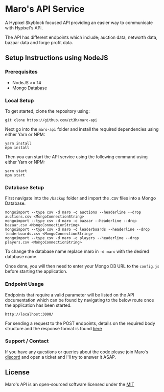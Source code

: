 # Maro's API Service

A Hypixel Skyblock focused API providing an easier way to communicate with Hypixel's API.

The API has different endpoints which include; auction data, networth data, bazaar data and forge profit data.

## Setup Instructions using NodeJS

### Prerequisites

- NodeJS >= 14
- Mongo Database

### Local Setup

To get started, clone the repository using:

    git clone https://github.com/zt3h/maro-api

Next go into the `maro-api` folder and install the required dependencies using either Yarn or NPM:

    yarn install
    npm install

Then you can start the API service using the following command using either Yarn or NPM:

    yarn start
    npm start

### Database Setup

First navigate into the `/backup` folder and import the .csv files into a Mongo Database.

    mongoimport --type csv -d maro -c auctions --headerline --drop auctions.csv <MongoConnectionString>
    mongoimport --type csv -d maro -c bazaar --headerline --drop bazaar.csv <MongoConnectionString>
    mongoimport --type csv -d maro -c leaderboards --headerline --drop leaderboards.csv <MongoConnectionString>
    mongoimport --type csv -d maro -c players --headerline --drop players.csv <MongoConnectionString>

To change the database name replace maro in `-d maro` with the desired database name.

Once done, you will then need to enter your Mongo DB URL to the `config.js` before starting the application.

### Endpoint Usage

Endpoints that require a valid parameter will be listed on the API documentation which can be found by navigating to the below route once the application has been started.

    http://localhost:3000/

For sending a request to the POST endpoints, details on the required body structure and the response format is found [here](https://gist.github.com/zt3h)

### Support / Contact

If you have any questions or queries about the code please join Maro's [discord](https://discord.gg/CAMZpQyCxU) and open a ticket and I'll try to answer it ASAP.

## License

Maro's API is an open-sourced software licensed under the [MIT](https://opensource.org/licenses/MIT)
